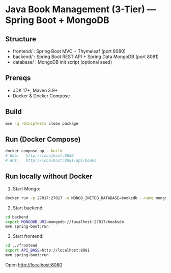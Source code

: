 # Java Book Management (3-Tier) — Spring Boot + MongoDB

## Structure
- frontend/ : Spring Boot MVC + Thymeleaf (port 8080)
- backend/  : Spring Boot REST API + Spring Data MongoDB (port 8081)
- database/ : MongoDB init script (optional seed)

## Prereqs
- JDK 17+, Maven 3.9+
- Docker & Docker Compose

## Build
```bash
mvn -q -DskipTests clean package
```

## Run (Docker Compose)

```bash
docker compose up --build
# Web:   http://localhost:8080
# API:   http://localhost:8081/api/books
```

## Run locally without Docker

1. Start Mongo:

```bash
docker run -p 27017:27017 -e MONGO_INITDB_DATABASE=booksdb --name mongo -d mongo:6
```

2. Start backend:

```bash
cd backend
export MONGODB_URI=mongodb://localhost:27017/booksdb
mvn spring-boot:run
```

3. Start frontend:

```bash
cd ../frontend
export API_BASE=http://localhost:8081
mvn spring-boot:run
```

Open [http://localhost:8080](http://localhost:8080)
